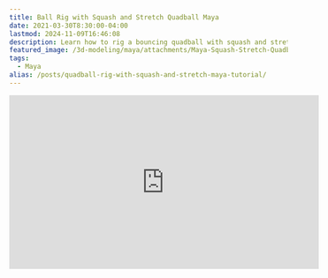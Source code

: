 ```yaml
---
title: Ball Rig with Squash and Stretch Quadball Maya
date: 2021-03-30T8:30:00-04:00
lastmod: 2024-11-09T16:46:08
description: Learn how to rig a bouncing quadball with squash and stretch in Autodesk Maya
featured_image: /3d-modeling/maya/attachments/Maya-Squash-Stretch-Quadball-Rig.jpg
tags:
  - Maya
alias: /posts/quadball-rig-with-squash-and-stretch-maya-tutorial/
---
```


<div class="iframe-16-9-container">
<iframe class="youTubeIframe" width="560" height="315" src="https://www.youtube.com/embed/fzgNk7WGKV30?rel=0" title="YouTube video player" frameborder="0" allow="accelerometer; autoplay; clipboard-write; encrypted-media; gyroscope; picture-in-picture; web-share" allowfullscreen></iframe>
</div>
